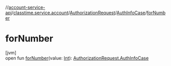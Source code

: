 //[account-service-api](../../../../index.md)/[classtime.service.account](../../index.md)/[AuthorizationRequest](../index.md)/[AuthInfoCase](index.md)/[forNumber](for-number.md)

# forNumber

[jvm]\
open fun [forNumber](for-number.md)(value: [Int](https://kotlinlang.org/api/latest/jvm/stdlib/kotlin/-int/index.html)): [AuthorizationRequest.AuthInfoCase](index.md)
